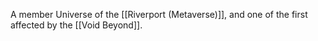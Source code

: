 A member Universe of the [[Riverport (Metaverse)]], and one of the first affected by the [[Void Beyond]]. 

